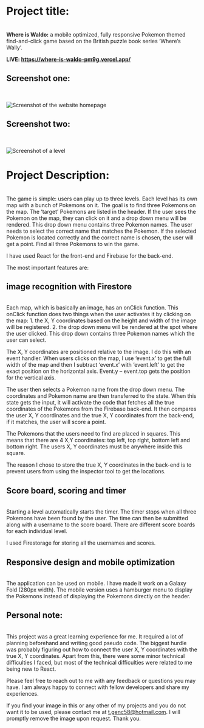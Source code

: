 <h1>Project title:</h1><br>
<strong>Where is Waldo:</strong> a mobile optimized, fully responsive Pokemon themed find-and-click game based on the British puzzle book series ‘Where’s Wally’. <br>

<strong> LIVE: https://where-is-waldo-pm9g.vercel.app/</strong>

<h2>Screenshot one: </h2> <br>

![Screenshot of the website homepage](https://i.imgur.com/tVhU0R6.png)

<h2>Screenshot two: </h2> <br>

![Screenshot of a level](https://i.imgur.com/KL3vyEy.png)

<h1>Project Description:</h1><br>
The game is simple: users can play up to three levels. Each level has its own map with a bunch of Pokemons on it. The goal is to find three Pokemons on the map. The ‘target’ Pokemons are listed in the header. If the user sees the Pokemon on the map, they can click on it and a drop down menu will be rendered. This drop down menu contains three Pokemon names. The user needs to select the correct name that matches the Pokemon. If the selected Pokemon is located correctly and the correct name is chosen, the user will get a point. Find all three Pokemons to win the game.

I have used React for the front-end and Firebase for the back-end. 

The most important features are:

<h2>image recognition with Firestore</h2> <br>
Each map, which is basically an image, has an onClick function. This onClick function does two things when the user activates it by clicking on the map:
1. the X, Y coordinates based on the height and width of the image will be registered.
2. the drop down menu will be rendered at the spot where the user clicked. This drop down contains three Pokemon names which the user can select.

The X, Y coordinates are positioned relative to the image. I do this with an event handler. When users clicks on the map, I use ‘event.x’ to get the full width of the map and then I subtract ‘event.x’ with ‘event.left’ to get the exact position on the horizontal axis. Event.y – event.top gets the position for the vertical axis. 

The user then selects a Pokemon name from the drop down menu. The coordinates and Pokemon name are then transferred to the state. When this state gets the input, it will activate the code that fetches all the true coordinates of the Pokemons from the Firebase back-end. It then compares the user X, Y coordinates and the true X, Y coordinates from the back-end, if it matches, the user will score a point.

The Pokemons that the users need to find are placed in squares. This means that there are 4 X,Y coordinates: top left, top right, bottom left and bottom right. The users X, Y coordinates must be anywhere inside this square.

The reason I chose to store the true X, Y coordinates in the back-end is to prevent users from using the inspector tool to get the locations.

<h2>Score board, scoring and timer</h2> <br>
Starting a level automatically starts the timer. The timer stops when all three Pokemons have been found by the user. The time can then be submitted along with a username to the score board. There are different score boards for each individual level.

I used Firestorage for storing all the usernames and scores.

<h2>Responsive design and mobile optimization</h2> <br>
The application can be used on mobile. I have made it work on a Galaxy Fold (280px width). The mobile version uses a hamburger menu to display the Pokemons instead of displaying the Pokemons directly on the header.  

<h2>Personal note:</h2> <br>
This project was a great learning experience for me. It required a lot of planning beforehand and writing good pseudo code. The biggest hurdle was probably figuring out how to connect the user X, Y coordinates with the true X, Y coordinates. Apart from this, there were some minor technical difficulties I faced, but most of the technical difficulties were related to me being new to React. 

Please feel free to reach out to me with any feedback or questions you may have. I am always happy to connect with fellow developers and share my experiences.

If you find your image in this or any other of my projects and you do not want it to be used, please contact me at t.genc58@hotmail.com. I will promptly remove the image upon request.
Thank you.

